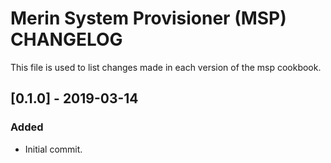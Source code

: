 # Merin System Provisioner (MSP) CHANGELOG

This file is used to list changes made in each version of the msp cookbook.

## [0.1.0] - 2019-03-14
### Added
- Initial commit.


